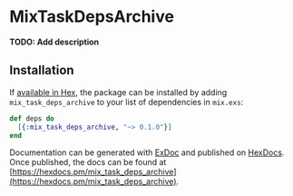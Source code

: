 # MixTaskDepsArchive

**TODO: Add description**

## Installation

If [available in Hex](https://hex.pm/docs/publish), the package can be installed
by adding `mix_task_deps_archive` to your list of dependencies in `mix.exs`:

```elixir
def deps do
  [{:mix_task_deps_archive, "~> 0.1.0"}]
end
```

Documentation can be generated with [ExDoc](https://github.com/elixir-lang/ex_doc)
and published on [HexDocs](https://hexdocs.pm). Once published, the docs can
be found at [https://hexdocs.pm/mix_task_deps_archive](https://hexdocs.pm/mix_task_deps_archive).

